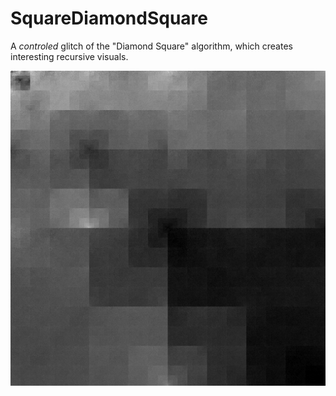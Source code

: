 # SquareDiamondSquare
 A *controled* glitch of the "Diamond Square" algorithm, which creates interesting recursive visuals.
 
 ![example of an output](https://github.com/SimonTalaga/DiamondSquare/blob/master/screenshots/16182019529.png)
